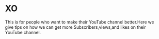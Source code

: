# XO
This is for people who want to make their YouTube channel better.Here we give tips on how we can get more Subscribers,views,and likes on their YouTube channel. 
